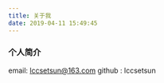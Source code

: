 ```yaml
---
title: 关于我
date: 2019-04-11 15:49:45
---
```

### 个人简介 
 email: lccsetsun@163.com
 github : lccsetsun
